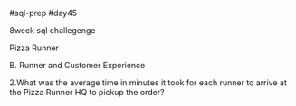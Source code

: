 #sql-prep
#day45

8week sql challegenge

Pizza Runner

B. Runner and Customer Experience

2.What was the average time in minutes it took for each runner to arrive at the Pizza Runner HQ to pickup the order?